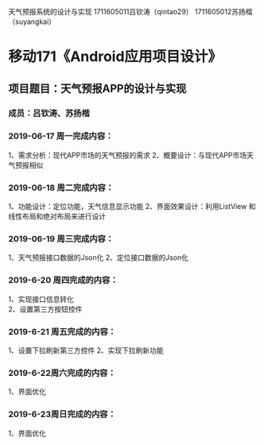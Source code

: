 天气预报系统的设计与实现
1711605011吕钦涛（qintao29）
1711605012苏扬楷（suyangkai）

# 移动171《Android应用项目设计》
## 项目题目：天气预报APP的设计与实现
### 成员：吕钦涛、苏扬楷

### 2019-06-17 周一完成内容：
1、需求分析：现代APP市场的天气预报的需求
2、概要设计：与现代APP市场天气预报相似


### 2019-06-18 周二完成内容：
1、功能设计：定位功能，天气信息显示功能
2、界面效果设计：利用ListView 和线性布局和绝对布局来进行设计


### 2019-06-19 周三完成内容：
1、天气预报接口数据的Json化
2、定位接口数据的Json化


### 2019-6-20 周四完成的内容：
1、实现接口信息转化    
2、设置第三方按钮控件


### 2019-6-21 周五完成的内容：
1、设置下拉刷新第三方控件 
2、实现下拉刷新功能


### 2019-6-22周六完成的内容：
1、界面优化


### 2019-6-23周日完成的内容：
1、界面优化
